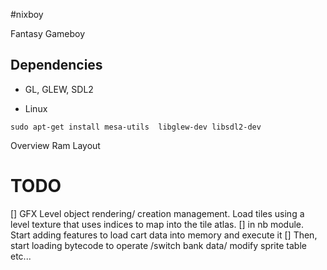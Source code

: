 #nixboy
 
 Fantasy Gameboy

## Dependencies 

- GL, GLEW, SDL2

* Linux
```shell
sudo apt-get install mesa-utils  libglew-dev libsdl2-dev
```

Overview
	Ram Layout



# TODO 
	
[] GFX Level object rendering/ creation management. 
	Load tiles using a level texture that uses indices to map into the tile atlas.
[] in nb module. Start adding features to load cart data into memory and execute it
[] Then, start loading bytecode to operate /switch bank data/ modify sprite table etc... 
